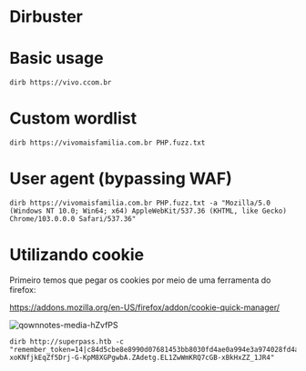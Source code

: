 Dirbuster
========================

# Basic usage

    dirb https://vivo.ccom.br

# Custom wordlist

    dirb https://vivomaisfamilia.com.br PHP.fuzz.txt

# User agent (bypassing WAF)

    dirb https://vivomaisfamilia.com.br PHP.fuzz.txt -a "Mozilla/5.0 (Windows NT 10.0; Win64; x64) AppleWebKit/537.36 (KHTML, like Gecko) Chrome/103.0.0.0 Safari/537.36"

# Utilizando cookie
Primeiro temos que pegar os cookies por meio de uma ferramenta do firefox:

https://addons.mozilla.org/en-US/firefox/addon/cookie-quick-manager/

![qownnotes-media-hZvfPS](../../media/qownnotes-media-hZvfPS.png)


    dirb http://superpass.htb -c "remember_token=14|c84d5cbe8e8990d07681453bb8030fd4ae0a994e3a974028fd4ad6ac1d871f0bd41a7c5618410e5d1f108a17e1001a38887571eb341820915af4ca295194a448;session:.eJwlzksOwjAMBcC7ZM0iHzt56WWQ3fgJti1dIe4OEnOCeac7jzgfaXsdV9zS_bnSliA6m6BYZHabAMpilh3Rmlnt0RYCLqFFJ3vlkKAajdBKYuV9lmZVws21L0rRHAtCUBXBOtCzOjjKaC7u-xoKNfjkEqZf5Drj-G-KpM8XGPgwbA.ZAdetg.EL1ZwWmKRQ7cGB-xBkHxZZ_1JR4"